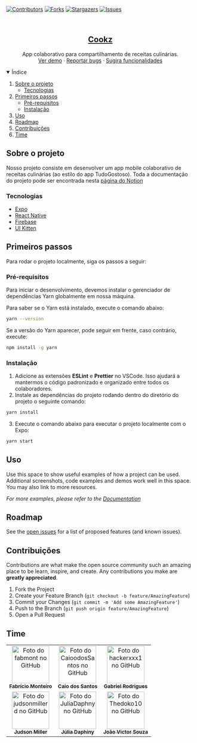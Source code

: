 [![Contributors][contributors-shield]][contributors-url]
[![Forks][forks-shield]][forks-url]
[![Stargazers][stars-shield]][stars-url]
[![Issues][issues-shield]][issues-url]

<br />
<p align="center">
  <a href="https://github.com/fabmont/pi-desenvolvimento-mobile-iesb">
    <!-- <img src="images/logo.png" alt="Logo" width="80" height="80"> -->
    <h2 align="center">
      <b>Cookz</b>
    </h2>
  </a>


  <p align="center">
    App colaborativo para compartilhamento de receitas culinárias.
    <br />
    <a href="https://link">Ver demo</a>
    ·
    <a href="https://github.com/fabmont/pi-desenvolvimento-mobile-iesb/issues">Reportar bugs</a>
    ·
    <a href="https://github.com/fabmont/pi-desenvolvimento-mobile-iesb/issues">Sugira funcionalidades</a>
  </p>
</p>

<details open="open">
  <summary>Índice</summary>
  <ol>
    <li>
      <a href="#sobre-o-projeto">Sobre o projeto</a>
      <ul>
        <li><a href="#tecnologias">Tecnologias</a></li>
      </ul>
    </li>
    <li>
      <a href="#primeiros-passos">Primeiros passos</a>
      <ul>
        <li><a href="#pré-requisitos">Pré-requisitos</a></li>
        <li><a href="#instalação">Instalação</a></li>
      </ul>
    </li>
    <li><a href="#uso">Uso</a></li>
    <li><a href="#roadmap">Roadmap</a></li>
    <li><a href="#contribuições">Contribuições</a></li>
    <li><a href="#time">Time</a></li>
  </ol>
</details>

## Sobre o projeto
Nosso projeto consiste em desenvolver um app mobile colaborativo de receitas culinárias (ao estilo do app TudoGostoso).
Toda a documentação do projeto pode ser encontrada nesta [página do Notion](https://fabmont.notion.site/Projeto-Integrado-Mobile-dca0d08bc2fe45288b4d0d52ecc6ff33)

### Tecnologias

- [Expo](https://expo.dev)
- [React Native](https://reactnative.dev)
- [Firebase](https://firebase.com)
- [UI Kitten](https://akveo.github.io/react-native-ui-kitten/)

## Primeiros passos

Para rodar o projeto localmente, siga os passos a seguir:

### Pré-requisitos

Para iniciar o desenvolvimento, devemos instalar o gerenciador de dependências Yarn globalmente em nossa máquina.

Para saber se o Yarn está instalado, execute o comando abaixo:

```sh
yarn --version
```

Se a versão do Yarn aparecer, pode seguir em frente, caso contrário, execute:

```sh
npm install -g yarn
```

### Instalação

1. Adicione as extensões **ESLint** e **Prettier** no VSCode. Isso ajudará a mantermos o código padronizado e organizado entre todos os colaboradores.
2. Instale as dependências do projeto rodando dentro do diretório do projeto o seguinte comando:

```sh
yarn install
```

3. Execute o comando abaixo para executar o projeto localmente com o Expo:

```sh
yarn start
```

## Uso

Use this space to show useful examples of how a project can be used. Additional screenshots, code examples and demos work well in this space. You may also link to more resources.

_For more examples, please refer to the [Documentation](https://example.com)_

## Roadmap

See the [open issues](https://github.com/fabmont/pi-desenvolvimento-mobile-iesb/issues) for a list of proposed features (and known issues).

## Contribuições

Contributions are what make the open source community such an amazing place to be learn, inspire, and create. Any contributions you make are **greatly appreciated**.

1. Fork the Project
2. Create your Feature Branch (`git checkout -b feature/AmazingFeature`)
3. Commit your Changes (`git commit -m 'Add some AmazingFeature'`)
4. Push to the Branch (`git push origin feature/AmazingFeature`)
5. Open a Pull Request

## Time

<table>
  <tr>
    <td align="center">
      <a href="https://github.com/fabmont">
        <img src="https://avatars.githubusercontent.com/u/43193827" width="100px;" alt="Foto do fabmont no GitHub"/><br>
        <sub>
          <b>Fabrício Monteiro</b>
        </sub>
      </a>
    </td>
    <td align="center">
      <a href="https://github.com/CaioodosSantos">
        <img src="https://avatars.githubusercontent.com/u/64568292" width="100px;" alt="Foto do CaioodosSantos no GitHub"/><br>
        <sub>
          <b>Caio dos Santos</b>
        </sub>
      </a>
    </td>
    <td align="center">
      <a href="https://github.com/hackerxxx1">
        <img src="https://avatars.githubusercontent.com/u/43994798" width="100px;" alt="Foto do hackerxxx1 no GitHub"/><br>
        <sub>
          <b>Gabriel Rodrigues</b>
        </sub>
      </a>
    </td>
  <tr>
    <td align="center">
      <a href="https://github.com/judsonmillerd">
        <img src="https://avatars.githubusercontent.com/u/83422031" width="100px;" alt="Foto do judsonmillerd no GitHub"/><br>
        <sub>
          <b>Judson Miller</b>
        </sub>
      </a>
    </td>
    <td align="center">
      <a href="https://github.com/JuliaDaphny">
        <img src="https://avatars.githubusercontent.com/u/61297824" width="100px;" alt="Foto do JuliaDaphny no GitHub"/><br>
        <sub>
          <b>Júlia Daphiny</b>
        </sub>
      </a>
    </td>
    <td align="center">
      <a href="https://github.com/Thedoko10">
        <img src="https://avatars.githubusercontent.com/u/61329787" width="100px;" alt="Foto do Thedoko10 no GitHub"/><br>
        <sub>
          <b>João Victor Souza</b>
        </sub>
      </a>
    </td>
  </tr>
</table>

<!-- MARKDOWN LINKS & IMAGES -->
<!-- https://www.markdownguide.org/basic-syntax/#reference-style-links -->

[contributors-shield]: https://img.shields.io/github/contributors/fabmont/pi-desenvolvimento-mobile-iesb.svg?style=for-the-badge
[contributors-url]: https://github.com/fabmont/pi-desenvolvimento-mobile-iesb/graphs/contributors
[forks-shield]: https://img.shields.io/github/forks/fabmont/pi-desenvolvimento-mobile-iesb.svg?style=for-the-badge
[forks-url]: https://github.com/fabmont/pi-desenvolvimento-mobile-iesb/network/members
[stars-shield]: https://img.shields.io/github/stars/fabmont/pi-desenvolvimento-mobile-iesb.svg?style=for-the-badge
[stars-url]: https://github.com/fabmont/pi-desenvolvimento-mobile-iesb/stargazers
[issues-shield]: https://img.shields.io/github/issues/fabmont/pi-desenvolvimento-mobile-iesb.svg?style=for-the-badge
[issues-url]: https://github.com/fabmont/pi-desenvolvimento-mobile-iesb/issues

<!-- [product-screenshot]: images/screenshot.png -->
